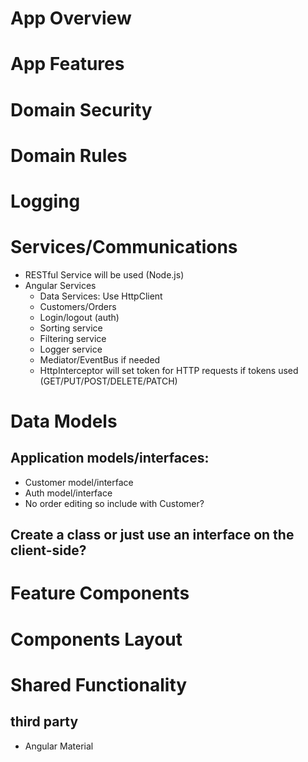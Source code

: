 # App Overview

# App Features

# Domain Security

# Domain Rules

# Logging

# Services/Communications
- RESTful Service will be used (Node.js)    
- Angular Services
	- Data Services: Use HttpClient 
	- Customers/Orders
	- Login/logout (auth)
	- Sorting service
	- Filtering service
	- Logger service
	- Mediator/EventBus if needed
	- HttpInterceptor will set token for HTTP requests if tokens used (GET/PUT/POST/DELETE/PATCH)

# Data Models
## Application models/interfaces:
- Customer model/interface    
- Auth model/interface    
- No order editing so include with Customer?

## Create a class or just use an interface on the client-side?

# Feature Components

# Components Layout

# Shared Functionality
## third party
- Angular Material



